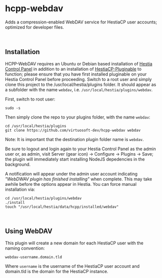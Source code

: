 # hcpp-webdav
Adds a compression-enabled WebDAV service for HestiaCP user accounts; optimized for developer files.

&nbsp;
## Installation
HCPP-WebDAV requires an Ubuntu or Debian based installation of [Hestia Control Panel](https://hestiacp.com) in addition to an installation of [HestiaCP-Pluginable](https://github.com/virtuosoft-dev/hestiacp-pluginable) to function; please ensure that you have first installed pluginable on your Hestia Control Panel before proceeding. Switch to a root user and simply clone this project to the /usr/local/hestia/plugins folder. It should appear as a subfolder with the name `webdav`, i.e. `/usr/local/hestia/plugins/webdav`.

First, switch to root user:
```
sudo -s
```

Then simply clone the repo to your plugins folder, with the name `webdav`:

```
cd /usr/local/hestia/plugins
git clone https://github.com/virtuosoft-dev/hcpp-webdav webdav
```

Note: It is important that the destination plugin folder name is `webdav`.


Be sure to logout and login again to your Hestia Control Panel as the admin user or, as admin, visit Server (gear icon) -> Configure -> Plugins -> Save; the plugin will immediately start installing NodeJS depedencies in the background. 

A notification will appear under the admin user account indicating *"WebDWAV plugin has finished installing"* when complete. This may take awhile before the options appear in Hestia. You can force manual installation via:

```
cd /usr/local/hestia/plugins/webdav
./install
touch "/usr/local/hestia/data/hcpp/installed/webdav"
```

&nbsp;
## Using WebDAV
This plugin will create a new domain for each HestiaCP user with the naming convention:

```
webdav-username.domain.tld
```

Where `username` is the username of the HestiaCP user account and domain.tld is the domain for the HestiaCP instance.


  
